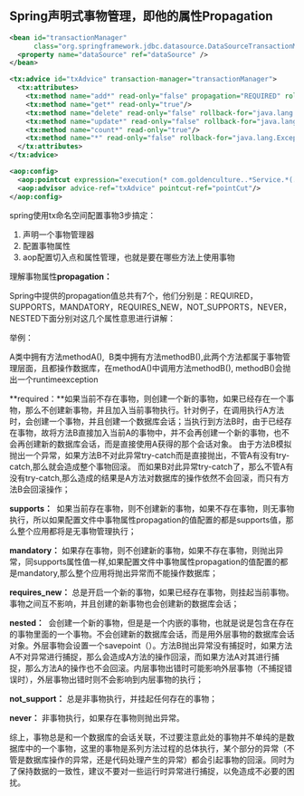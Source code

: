 ## Spring声明式事物管理，即他的属性Propagation

```xml
<bean id="transactionManager"
      class="org.springframework.jdbc.datasource.DataSourceTransactionManager">
  <property name="dataSource" ref="dataSource" />
</bean>

<tx:advice id="txAdvice" transaction-manager="transactionManager">
  <tx:attributes>
    <tx:method name="add*" read-only="false" propagation="REQUIRED" rollback-for="java.lang.Exception"/>
    <tx:method name="get*" read-only="true"/>
    <tx:method name="delete" read-only="false" rollback-for="java.lang.Exception"/>
    <tx:method name="update*" read-only="false" rollback-for="java.lang.Exception"/>
    <tx:method name="count*" read-only="true"/>
    <tx:method name="*" read-only="false" rollback-for="java.lang.Exception"/>
  </tx:attributes>
</tx:advice>

<aop:config>
  <aop:pointcut expression="execution(* com.goldenculture..*Service.*(..))" id="pointCut"/>
  <aop:advisor advice-ref="txAdvice" pointcut-ref="pointCut"/>
</aop:config>
```

spring使用tx命名空间配置事物3步搞定：

1. 声明一个事物管理器
2. 配置事物属性
3. aop配置切入点和属性管理，也就是要在哪些方法上使用事物

理解事物属性**propagation：**

Spring中提供的propagation值总共有7个，他们分别是：REQUIRED，SUPPORTS，MANDATORY，REQUIRES_NEW，NOT_SUPPORTS，NEVER，NESTED下面分别对这几个属性意思进行讲解：

举例：

A类中拥有方法methodA(),  B类中拥有方法methodB(),此两个方法都属于事物管理层面，且都操作数据库，在methodA()中调用方法methodB(), methodB()会抛出一个runtimeexception

**required：**如果当前不存在事物，则创建一个新的事物，如果已经存在一个事物，那么不创建新事物，并且加入当前事物执行。针对例子，在调用执行A方法时，会创建一个事物，并且创建一个数据库会话；当执行到方法B时，由于已经存在事物，故将方法B直接加入当前A的事物中，并不会再创建一个新的事物，也不会再创建新的数据库会话，而是直接使用A获得的那个会话对象。 由于方法B模拟抛出一个异常，如果方法B不对此异常try-catch而是直接抛出，不管A有没有try-catch,那么就会造成整个事物回滚。 而如果B对此异常try-catch了，那么不管A有没有try-catch,那么造成的结果是A方法对数据库的操作依然不会回滚，而只有方法B会回滚操作；

**supports：**  如果当前存在事物，则不创建新的事物，如果不存在事物，则无事物执行，所以如果配置文件中事物属性propagation的值配置的都是supports值，那么整个应用都将是无事物管理执行；

**mandatory：** 如果存在事物，则不创建新的事物，如果不存在事物，则抛出异常，同supports属性值一样,如果配置文件中事物属性propagation的值配置的都是mandatory,那么整个应用将抛出异常而不能操作数据库；

**requires_new：** 总是开启一个新的事物，如果已经存在事物，则挂起当前事物。事物之间互不影响，并且创建的新事物也会创建新的数据库会话；

**nested：**  会创建一个新的事物，但是是一个内嵌的事物，也就是说是包含在存在的事物里面的一个事物。不会创建新的数据库会话，而是用外层事物的数据库会话对象。外层事物会设置一个savepoint（）。方法B抛出异常没有捕捉时，如果方法A不对异常进行捕捉，那么会造成A方法的操作回滚，而如果方法A对其进行捕捉，那么方法A的操作也不会回滚。内层事物出错时可能影响外层事物（不捕捉错误时），外层事物出错时则不会影响到内层事物的执行；

**not_support：** 总是非事物执行，并挂起任何存在的事物；

**never：** 非事物执行，如果存在事物则抛出异常。

综上，事物总是和一个数据库的会话关联，不过要注意此处的事物并不单纯的是数据库中的一个事物，这里的事物是系列方法过程的总体执行，某个部分的异常（不管是数据库操作的异常，还是代码处理产生的异常）都会引起事物的回滚。同时为了保持数据的一致性，建议不要对一些运行时异常进行捕捉，以免造成不必要的困扰。





